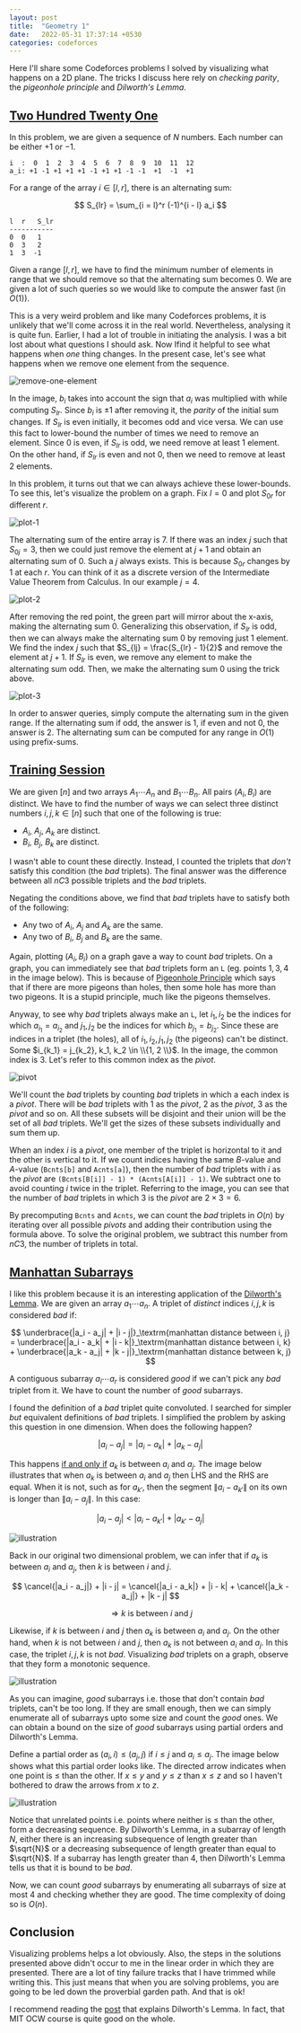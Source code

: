 ```yaml
---
layout: post
title:  "Geometry 1"
date:   2022-05-31 17:37:14 +0530
categories: codeforces
---
```


<script type="text/x-mathjax-config">
    MathJax.Hub.Register.StartupHook("TeX Jax Ready",function () {
        MathJax.Hub.Insert(MathJax.InputJax.TeX.Definitions.macros,{
            cancel: ["Extension","cancel"],
            bcancel: ["Extension","cancel"],
            xcancel: ["Extension","cancel"],
            cancelto: ["Extension","cancel"]
        });
    });
	MathJax.Hub.Config({
		tex2jax: {
			inlineMath: [['$', '$']]
		}
	});
</script>
<script src="https://cdnjs.cloudflare.com/ajax/libs/mathjax/2.7.0/MathJax.js?config=TeX-AMS-MML_HTMLorMML" type="text/javascript"></script>

Here I'll share some Codeforces problems I solved by visualizing what happens on a 2D plane. The tricks I discuss here rely on _checking parity_, the _pigeonhole principle_ and _Dilworth's Lemma_. 

## [Two Hundred Twenty One](https://codeforces.com/contest/1562/problem/D1)

In this problem, we are given a sequence of $N$ numbers. Each number can be either $+1$ or $-1$.

```
i  :  0  1  2  3  4  5  6  7  8  9  10  11  12 
a_i: +1 -1 +1 +1 +1 -1 +1 +1 -1 -1  +1  -1  +1 
```

For a range of the array  $i \in [l, r]$, there is an alternating sum: 

$$
S_{lr} = \sum_{i = l}^r (-1)^{i - l} a_i
$$

```
l  r   S_lr
-----------
0  0   1
0  3   2
1  3  -1
```

Given a range $[l, r]$, we have to find the minimum number of elements in range that we should remove so that the alternating sum becomes $0$. We are given a lot of such queries so we would like to compute the answer fast (in $O(1)$). 

This is a very weird problem and like many Codeforces problems, it is unlikely that we'll come across it in the real world. Nevertheless, analysing it is quite fun. Earlier, I had a lot of trouble in initiating the analysis. I was a bit lost about what questions I should ask. Now Ifind it helpful to see what happens when _one_ thing changes. In the present case, let's see what happens when we remove one element from the sequence.

![remove-one-element](/assets/ex-p1.png)

In the image, $b_i$ takes into account the sign that $a_i$ was multiplied with while computing $S_{lr}$. Since $b_i$ is $\pm 1$ after removing it, the _parity_ of the initial sum changes. If $S_{lr}$ is even initially, it becomes odd and vice versa. We can use this fact to lower-bound the number of times we need to remove an element. Since $0$ is even, if $S_{lr}$ is odd, we need remove at least $1$ element. On the other hand, if $S_{lr}$ is even and not $0$, then we need to remove at least $2$ elements. 

In this problem, it turns out that we can always achieve these lower-bounds. To see this, let's visualize the problem on a graph. Fix $l = 0$ and plot $S_{0r}$ for different $r$.

![plot-1](/assets/ex-p2.png)

The alternating sum of the entire array is $7$. If there was an index $j$ such that $S_{0j} = 3$, then we could just remove the element at $j + 1$ and obtain an alternating sum of $0$. Such a $j$ always exists. This is because $S_{0r}$ changes by $1$ at each $r$. You can think of it as a discrete version of the Intermediate Value Theorem from Calculus. In our example $j = 4$. 

![plot-2](/assets/ex-p3.png) 

After removing the red point, the green part will mirror about the x-axis, making the alternating sum $0$. Generalizing this observation, if $S_{lr}$ is odd, then we can always make the alternating sum $0$ by removing just $1$ element. We find the index $j$ such that $S_{lj} = \frac{S_{lr} - 1}{2}$ and remove the element at $j + 1$. If $S_{lr}$ is even, we remove any element to make the alternating sum odd. Then, we make the alternating sum $0$ using the trick above. 

![plot-3](/assets/ex-p4.png)

In order to answer queries, simply compute the alternating sum in the given range. If the alternating sum if odd, the answer is $1$, if even and not $0$, the answer is $2$. The alternating sum can be computed for any range in $O(1)$ using prefix-sums.

## [Training Session](https://codeforces.com/problemset/problem/1598/D)

We are given $[n]$ and two arrays $A_1 \cdots A_n$ and $B_1 \cdots B_n$. All pairs $(A_i, B_i)$ are distinct. We have to find the number of ways we can select three distinct numbers $i, j, k \in [n]$ such that one of the following is true:

* $A_i$, $A_j$, $A_k$ are distinct.
* $B_i$, $B_j$, $B_k$ are distinct.

I wasn't able to count these directly. Instead, I counted the triplets that _don't_ satisfy this condition (the _bad_ triplets). The final answer was the difference between all $nC3$ possible triplets and the _bad_ triplets. 

Negating the conditions above, we find that _bad_ triplets have to satisfy both of the following: 

* Any two of $A_i$, $A_j$ and $A_k$ are the same.
* Any two of $B_i$, $B_j$ and $B_k$ are the same.

Again, plotting $(A_i, B_i)$ on a graph gave a way to count _bad_ triplets. On a graph, you can immediately see that _bad_ triplets form an `L` (eg. points $1, 3, 4$ in the image below). This is because of [Pigeonhole Principle](https://en.wikipedia.org/wiki/Pigeonhole_principle) which says that if there are more pigeons than holes, then some hole has more than two pigeons. It is a stupid principle, much like the pigeons themselves. 

Anyway, to see why _bad_ triplets always make an `L`, let $i_1, i_2$ be the indices for which $a_{i_1} = a_{i_2}$ and $j_1, j_2$ be the indices for which $b_{j_1} = b_{j_2}$. Since these are indices in a triplet (the holes), all of $i_1, i_2, j_1, j_2$ (the pigeons) can't be distinct. Some $i_{k_1} = j_{k_2}, k_1, k_2 \in \\{1, 2 \\}$. In the image, the common index is $3$. Let's refer to this common index as the _pivot_. 

![pivot](/assets/ex-p5.png)

We'll count the _bad_ triplets by counting _bad_ triplets in which a each index is a _pivot_. There will be _bad_ triplets with $1$ as the _pivot_, $2$ as the _pivot_, $3$ as the _pivot_ and so on. All these subsets will be disjoint and their union will be the set of all _bad_ triplets. We'll get the sizes of these subsets individually and sum them up. 

When an index $i$ is a _pivot_, one member of the triplet is horizontal to it and the other is vertical to it. If we count indices having the same $B$-value and $A$-value (`Bcnts[b]` and `Acnts[a]`), then the number of _bad_ triplets with $i$ as the _pivot_ are `(Bcnts[B[i]] - 1) * (Acnts[A[i]] - 1)`. We subtract one to avoid counting $i$ twice in the triplet. Referring to the image, you can see that the number of _bad_ triplets in which $3$ is the _pivot_ are $2 \times 3 = 6$. 

By precomputing `Bcnts` and `Acnts`, we can count the _bad_ triplets in $O(n)$ by iterating over all possible _pivots_ and adding their contribution using the formula above. To solve the original problem, we subtract this number from $nC3$, the number of triplets in total.

## [Manhattan Subarrays](https://codeforces.com/problemset/problem/1550/C)

I like this problem because it is an interesting application of the [Dilworth's Lemma](https://ocw.mit.edu/courses/6-042j-mathematics-for-computer-science-fall-2010/efac321fdc8d0b27586ca35b04aab808_MIT6_042JF10_chap07.pdf). We are given an array $a_1 \cdots a_n$. A triplet of _distinct_ indices $i, j, k$ is considered _bad_ if: 

$$
\underbrace{|a_i - a_j| + |i - j|}_\textrm{manhattan distance between i, j} = \underbrace{|a_i - a_k| + |i - k|}_\textrm{manhattan distance between i, k} + \underbrace{|a_k - a_j| + |k - j|}_\textrm{manhattan distance between k, j}
$$

A contiguous subarray $a_l \cdots a_r$ is considered _good_ if we can't pick any _bad_ triplet from it. We have to count the number of _good_ subarrays. 

I found the definition of a _bad_ triplet quite convoluted. I searched for simpler _but_ equivalent definitions of _bad_ triplets. I simplified the problem by asking this question in one dimension. When does the following happen? 

$$
|a_i - a_j| = |a_i - a_k| + |a_k - a_j|
$$

This happens [if and only if](https://en.wikipedia.org/wiki/If_and_only_if) $a_k$ is between $a_i$ and $a_j$. The image below illustrates that when $a_k$ is between $a_i$ and $a_j$ then LHS and the RHS are equal. When it is not, such as for $a_{k'}$, then the segment $\|a_i - a_{k'}\|$ on its own is longer than $\|a_i - a_j\|$. In this case:

$$
|a_i - a_j| < |a_i - a_{k'}| + |a_{k'} - a_j|
$$

![illustration](/assets/ex-p6.png)

Back in our original two dimensional problem, we can infer that if $a_k$ is between $a_i$ and $a_j$, then $k$ is between $i$ and $j$. 

$$
\cancel{|a_i - a_j|} + |i - j| = \cancel{|a_i - a_k|} + |i - k| + \cancel{|a_k - a_j|} + |k - j|
$$

$$
\Rightarrow k\text{ is between }i\text{ and } j
$$

Likewise, if $k$ is between $i$ and $j$ then $a_k$ is between $a_i$ and $a_j$. On the other hand, when $k$ is not between $i$ and $j$, then $a_k$ is not between $a_i$ and $a_j$. In this case, the triplet $i, j, k$ is not _bad_. Visualizing _bad_ triplets on a graph, observe that they form a monotonic sequence. 

![illustration](/assets/ex-p7.png)

As you can imagine, _good_ subarrays i.e. those that don't contain _bad_ triplets, can't be too long. If they are small enough, then we can simply enumerate all of subarrays upto some size and count the _good_ ones. We can obtain a bound on the size of _good_ subarrays using partial orders and Dilworth's Lemma.

Define a partial order as $(a_i, i) \leq (a_j, j)$ if $i \leq j$ and $a_i \leq a_j$. The image below shows what this partial order looks like. The directed arrow indicates when one point is $\leq$ than the other. If $x \leq y$ and $y \leq z$ than $x \leq z$ and so I haven't bothered to draw the arrows from $x$ to $z$. 

![illustration](/assets/ex-p8.png)

Notice that unrelated points i.e. points where neither is $\leq$ than the other, form a decreasing sequence. By Dilworth's Lemma, in a subarray of length $N$, either there is an increasing subsequence of length greater than $\sqrt{N}$ or a decreasing subsequence of length greater than equal to $\sqrt{N}$. If a subarray has length greater than $4$, then Dilworth's Lemma tells us that it is bound to be _bad_.

Now, we can count _good_ subarrays by enumerating all subarrays of size at most $4$ and checking whether they are good. The time complexity of doing so is $O(n)$. 

## Conclusion 

Visualizing problems helps a lot obviously. Also, the steps in the solutions presented above didn't occur to me in the linear order in which they are presented. There are a lot of tiny failure tracks that I have trimmed while writing this. This just means that when you are solving problems, you are going to be led down the proverbial garden path. And that is ok! 

I recommend reading the [post](https://ocw.mit.edu/courses/6-042j-mathematics-for-computer-science-fall-2010/efac321fdc8d0b27586ca35b04aab808_MIT6_042JF10_chap07.pdf) that explains Dilworth's Lemma. In fact, that MIT OCW course is quite good on the whole.
